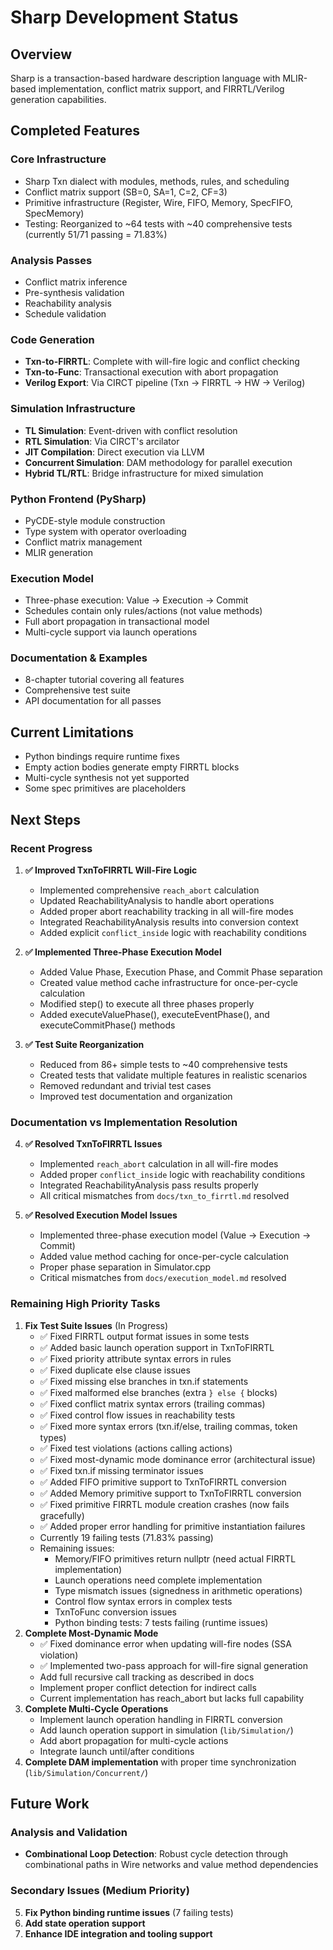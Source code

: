 # Sharp Development Status

## Overview
Sharp is a transaction-based hardware description language with MLIR-based implementation, conflict matrix support, and FIRRTL/Verilog generation capabilities.

## Completed Features

### Core Infrastructure
- Sharp Txn dialect with modules, methods, rules, and scheduling
- Conflict matrix support (SB=0, SA=1, C=2, CF=3)
- Primitive infrastructure (Register, Wire, FIFO, Memory, SpecFIFO, SpecMemory)
- Testing: Reorganized to ~64 tests with ~40 comprehensive tests (currently 51/71 passing = 71.83%)

### Analysis Passes
- Conflict matrix inference
- Pre-synthesis validation
- Reachability analysis  
- Schedule validation

### Code Generation
- **Txn-to-FIRRTL**: Complete with will-fire logic and conflict checking
- **Txn-to-Func**: Transactional execution with abort propagation
- **Verilog Export**: Via CIRCT pipeline (Txn → FIRRTL → HW → Verilog)

### Simulation Infrastructure
- **TL Simulation**: Event-driven with conflict resolution
- **RTL Simulation**: Via CIRCT's arcilator
- **JIT Compilation**: Direct execution via LLVM
- **Concurrent Simulation**: DAM methodology for parallel execution
- **Hybrid TL/RTL**: Bridge infrastructure for mixed simulation

### Python Frontend (PySharp)
- PyCDE-style module construction
- Type system with operator overloading  
- Conflict matrix management
- MLIR generation

### Execution Model
- Three-phase execution: Value → Execution → Commit
- Schedules contain only rules/actions (not value methods)
- Full abort propagation in transactional model
- Multi-cycle support via launch operations

### Documentation & Examples
- 8-chapter tutorial covering all features
- Comprehensive test suite
- API documentation for all passes

## Current Limitations
- Python bindings require runtime fixes
- Empty action bodies generate empty FIRRTL blocks
- Multi-cycle synthesis not yet supported
- Some spec primitives are placeholders

## Next Steps

### Recent Progress

1. **✅ Improved TxnToFIRRTL Will-Fire Logic** 
   - Implemented comprehensive `reach_abort` calculation
   - Updated ReachabilityAnalysis to handle abort operations
   - Added proper abort reachability tracking in all will-fire modes
   - Integrated ReachabilityAnalysis results into conversion context
   - Added explicit `conflict_inside` logic with reachability conditions

2. **✅ Implemented Three-Phase Execution Model**
   - Added Value Phase, Execution Phase, and Commit Phase separation
   - Created value method cache infrastructure for once-per-cycle calculation
   - Modified step() to execute all three phases properly
   - Added executeValuePhase(), executeEventPhase(), and executeCommitPhase() methods

3. **✅ Test Suite Reorganization**
   - Reduced from 86+ simple tests to ~40 comprehensive tests
   - Created tests that validate multiple features in realistic scenarios
   - Removed redundant and trivial test cases
   - Improved test documentation and organization

### Documentation vs Implementation Resolution

4. **✅ Resolved TxnToFIRRTL Issues**
   - Implemented `reach_abort` calculation in all will-fire modes
   - Added proper `conflict_inside` logic with reachability conditions
   - Integrated ReachabilityAnalysis pass results properly
   - All critical mismatches from `docs/txn_to_firrtl.md` resolved

5. **✅ Resolved Execution Model Issues**  
   - Implemented three-phase execution model (Value → Execution → Commit)
   - Added value method caching for once-per-cycle calculation
   - Proper phase separation in Simulator.cpp
   - Critical mismatches from `docs/execution_model.md` resolved

### Remaining High Priority Tasks

1. **Fix Test Suite Issues** (In Progress)
   - ✅ Fixed FIRRTL output format issues in some tests
   - ✅ Added basic launch operation support in TxnToFIRRTL
   - ✅ Fixed priority attribute syntax errors in rules
   - ✅ Fixed duplicate else clause issues
   - ✅ Fixed missing else branches in txn.if statements
   - ✅ Fixed malformed else branches (extra `} else {` blocks)
   - ✅ Fixed conflict matrix syntax errors (trailing commas)
   - ✅ Fixed control flow issues in reachability tests
   - ✅ Fixed more syntax errors (txn.if/else, trailing commas, token types)
   - ✅ Fixed test violations (actions calling actions)
   - ✅ Fixed most-dynamic mode dominance error (architectural issue)
   - ✅ Fixed txn.if missing terminator issues
   - ✅ Added FIFO primitive support to TxnToFIRRTL conversion
   - ✅ Added Memory primitive support to TxnToFIRRTL conversion
   - ✅ Fixed primitive FIRRTL module creation crashes (now fails gracefully)
   - ✅ Added proper error handling for primitive instantiation failures
   - Currently 19 failing tests (71.83% passing)
   - Remaining issues:
     - Memory/FIFO primitives return nullptr (need actual FIRRTL implementation)
     - Launch operations need complete implementation
     - Type mismatch issues (signedness in arithmetic operations)
     - Control flow syntax errors in complex tests
     - TxnToFunc conversion issues
     - Python binding tests: 7 tests failing (runtime issues)
2. **Complete Most-Dynamic Mode**
   - ✅ Fixed dominance error when updating will-fire nodes (SSA violation)
   - ✅ Implemented two-pass approach for will-fire signal generation
   - Add full recursive call tracking as described in docs
   - Implement proper conflict detection for indirect calls
   - Current implementation has reach_abort but lacks full capability
3. **Complete Multi-Cycle Operations** 
   - Implement launch operation handling in FIRRTL conversion
   - Add launch operation support in simulation (`lib/Simulation/`)
   - Add abort propagation for multi-cycle actions
   - Integrate launch until/after conditions
4. **Complete DAM implementation** with proper time synchronization (`lib/Simulation/Concurrent/`)

## Future Work

### Analysis and Validation
- **Combinational Loop Detection**: Robust cycle detection through combinational paths in Wire networks and value method dependencies

### Secondary Issues (Medium Priority)

5. **Fix Python binding runtime issues** (7 failing tests)
6. **Add state operation support**
7. **Enhance IDE integration and tooling support**